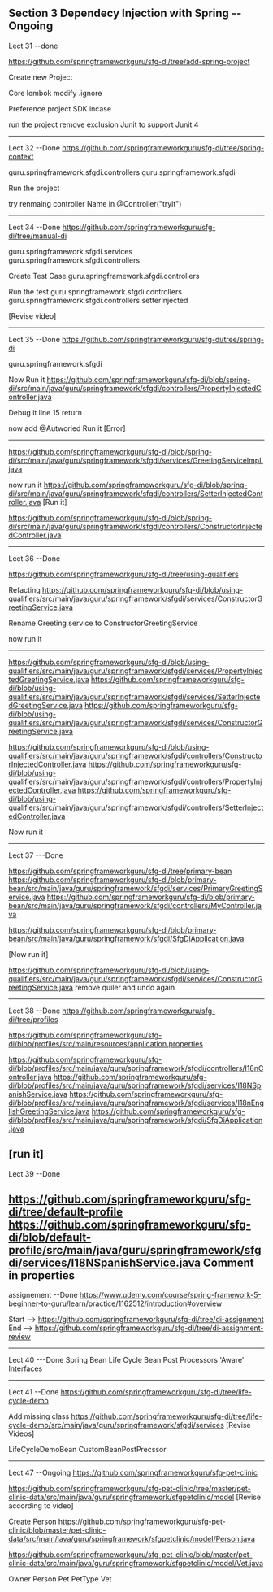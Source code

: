 ## Section 3 Dependecy Injection with Spring  --Ongoing

Lect 31 --done

https://github.com/springframeworkguru/sfg-di/tree/add-spring-project

Create new Project


Core
 lombok
 modify .ignore
 
Preference project SDK incase

run the project
remove exclusion Junit to support Junit 4

-------------

Lect 32  --Done
https://github.com/springframeworkguru/sfg-di/tree/spring-context

guru.springframework.sfgdi.controllers
guru.springframework.sfgdi

Run the project

try renmaing controller Name in @Controller("tryit")

------

Lect 34  --Done
https://github.com/springframeworkguru/sfg-di/tree/manual-di

guru.springframework.sfgdi.services
guru.springframework.sfgdi.controllers

Create Test Case
guru.springframework.sfgdi.controllers


Run the test
guru.springframework.sfgdi.controllers
guru.springframework.sfgdi.controllers.setterInjected

[Revise video]

--------

Lect 35 --Done
https://github.com/springframeworkguru/sfg-di/tree/spring-di

guru.springframework.sfgdi

Now Run it
https://github.com/springframeworkguru/sfg-di/blob/spring-di/src/main/java/guru/springframework/sfgdi/controllers/PropertyInjectedController.java

Debug it
line 15 return

now add @Autworied
Run it
[Error]
*****
https://github.com/springframeworkguru/sfg-di/blob/spring-di/src/main/java/guru/springframework/sfgdi/services/GreetingServiceImpl.java

now run it
https://github.com/springframeworkguru/sfg-di/blob/spring-di/src/main/java/guru/springframework/sfgdi/controllers/SetterInjectedController.java
[Run it]

https://github.com/springframeworkguru/sfg-di/blob/spring-di/src/main/java/guru/springframework/sfgdi/controllers/ConstructorInjectedController.java

--------------

Lect 36  --Done

https://github.com/springframeworkguru/sfg-di/tree/using-qualifiers

Refacting
https://github.com/springframeworkguru/sfg-di/blob/using-qualifiers/src/main/java/guru/springframework/sfgdi/services/ConstructorGreetingService.java

Rename Greeting service to ConstructorGreetingService

now run  it

---

https://github.com/springframeworkguru/sfg-di/blob/using-qualifiers/src/main/java/guru/springframework/sfgdi/services/PropertyInjectedGreetingService.java
https://github.com/springframeworkguru/sfg-di/blob/using-qualifiers/src/main/java/guru/springframework/sfgdi/services/SetterInjectedGreetingService.java
https://github.com/springframeworkguru/sfg-di/blob/using-qualifiers/src/main/java/guru/springframework/sfgdi/services/ConstructorGreetingService.java


https://github.com/springframeworkguru/sfg-di/blob/using-qualifiers/src/main/java/guru/springframework/sfgdi/controllers/ConstructorInjectedController.java
https://github.com/springframeworkguru/sfg-di/blob/using-qualifiers/src/main/java/guru/springframework/sfgdi/controllers/PropertyInjectedController.java
https://github.com/springframeworkguru/sfg-di/blob/using-qualifiers/src/main/java/guru/springframework/sfgdi/controllers/SetterInjectedController.java

Now run it

-------------

Lect 37  ---Done

https://github.com/springframeworkguru/sfg-di/tree/primary-bean
https://github.com/springframeworkguru/sfg-di/blob/primary-bean/src/main/java/guru/springframework/sfgdi/services/PrimaryGreetingService.java
https://github.com/springframeworkguru/sfg-di/blob/primary-bean/src/main/java/guru/springframework/sfgdi/controllers/MyController.java

https://github.com/springframeworkguru/sfg-di/blob/primary-bean/src/main/java/guru/springframework/sfgdi/SfgDiApplication.java

[Now run it]


https://github.com/springframeworkguru/sfg-di/blob/using-qualifiers/src/main/java/guru/springframework/sfgdi/services/ConstructorGreetingService.java
remove quiler
and undo  again

----------------

Lect 38  --Done
https://github.com/springframeworkguru/sfg-di/tree/profiles

https://github.com/springframeworkguru/sfg-di/blob/profiles/src/main/resources/application.properties

https://github.com/springframeworkguru/sfg-di/blob/profiles/src/main/java/guru/springframework/sfgdi/controllers/I18nController.java
https://github.com/springframeworkguru/sfg-di/blob/profiles/src/main/java/guru/springframework/sfgdi/services/I18NSpanishService.java
https://github.com/springframeworkguru/sfg-di/blob/profiles/src/main/java/guru/springframework/sfgdi/services/I18nEnglishGreetingService.java
https://github.com/springframeworkguru/sfg-di/blob/profiles/src/main/java/guru/springframework/sfgdi/SfgDiApplication.java

[run it]
---------

Lect 39  --Done

https://github.com/springframeworkguru/sfg-di/tree/default-profile
https://github.com/springframeworkguru/sfg-di/blob/default-profile/src/main/java/guru/springframework/sfgdi/services/I18NSpanishService.java
Comment in properties
-----
assignement  --Done
https://www.udemy.com/course/spring-framework-5-beginner-to-guru/learn/practice/1162512/introduction#overview

Start --> https://github.com/springframeworkguru/sfg-di/tree/di-assignment
End --> https://github.com/springframeworkguru/sfg-di/tree/di-assignment-review


----------
Lect 40  ---Done
Spring Bean Life Cycle
Bean Post Processors
'Aware' Interfaces

--------
Lect 41 --Done
https://github.com/springframeworkguru/sfg-di/tree/life-cycle-demo

Add missing class
https://github.com/springframeworkguru/sfg-di/tree/life-cycle-demo/src/main/java/guru/springframework/sfgdi/services
[Revise Videos]

LifeCycleDemoBean
CustomBeanPostPrecssor


-------------

Lect 47 --Ongoing
https://github.com/springframeworkguru/sfg-pet-clinic

https://github.com/springframeworkguru/sfg-pet-clinic/tree/master/pet-clinic-data/src/main/java/guru/springframework/sfgpetclinic/model
[Revise according to video]

Create Person
https://github.com/springframeworkguru/sfg-pet-clinic/blob/master/pet-clinic-data/src/main/java/guru/springframework/sfgpetclinic/model/Person.java

https://github.com/springframeworkguru/sfg-pet-clinic/blob/master/pet-clinic-data/src/main/java/guru/springframework/sfgpetclinic/model/Vet.java

Owner
Person
Pet
PetType
Vet
































